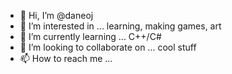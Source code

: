 - 👋 Hi, I’m @daneoj
- 👀 I’m interested in ... learning, making games, art
- 🌱 I’m currently learning ... C++/C#
- 💞️ I’m looking to collaborate on ... cool stuff
- 📫 How to reach me ...

<!---
daneoj/daneoj is a ✨ special ✨ repository because its `README.md` (this file) appears on your GitHub profile.
You can click the Preview link to take a look at your changes.
--->
